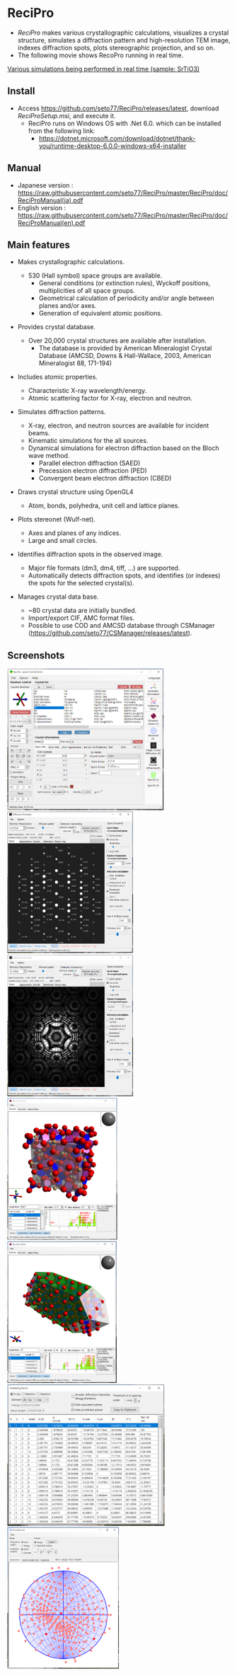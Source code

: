 # ReciPro
* *ReciPro* makes various crystallographic calculations, visualizes a crystal structure, simulates a diffraction pattern and high-resolution TEM image, indexes diffraction spots, plots stereographic projection, and so on.
* The following movie shows RecoPro running in real time.

[Various simulations being performed in real time (sample: SrTiO3)](https://user-images.githubusercontent.com/44538886/123412384-7e20a980-d5ec-11eb-86fd-921c37ce460c.mp4)

## Install
* Access https://github.com/seto77/ReciPro/releases/latest, download *ReciProSetup.msi*, and execute it.
  * ReciPro runs on Windows OS with .Net 6.0. which can be installed from the following link:
    * https://dotnet.microsoft.com/download/dotnet/thank-you/runtime-desktop-6.0.0-windows-x64-installer
## Manual
  * Japanese version : https://raw.githubusercontent.com/seto77/ReciPro/master/ReciPro/doc/ReciProManual(ja).pdf
  * English version : https://raw.githubusercontent.com/seto77/ReciPro/master/ReciPro/doc/ReciProManual(en).pdf

## Main features
* Makes crystallographic calculations.
  * 530 (Hall symbol) space groups are available. 
    * General conditions (or extinction rules), Wyckoff positions, multiplicities of all space groups.  
    * Geometrical calculation of periodicity and/or angle between planes and/or axes.
    * Generation of equivalent atomic positions.

* Provides crystal database.
  * Over 20,000 crystal structures are available after installation.
    * The database is provided by American Mineralogist Crystal Database (AMCSD, Downs & Hall-Wallace, 2003, American Mineralogist 88, 171-194)

* Includes atomic properties.
  * Characteristic X-ray wavelength/energy.
  * Atomic scattering factor for X-ray, electron and neutron.
  
* Simulates diffraction patterns.
  * X-ray, electron, and neutron sources are available for incident beams.
  * Kinematic simulations for the all sources.
  * Dynamical simulations for electron diffraction based on the Bloch wave method.
    * Parallel electron diffraction (SAED)
    * Precession electron diffraction (PED)
    * Convergent beam electron diffraction (CBED)
  
* Draws crystal structure using OpenGL4
  * Atom, bonds, polyhedra, unit cell and lattice planes.
  
* Plots stereonet (Wulf-net).
  * Axes and planes of any indices.
  * Large and small circles.
  
* Identifies diffraction spots in the observed image.
  * Major file formats (dm3, dm4, tiff, …) are supported.
  * Automatically detects diffraction spots, and identifies (or indexes) the spots for the selected crystal(s).
  
* Manages crystal data base.
  * ~80 crystal data are initially bundled. 
  * Import/export CIF, AMC format files.
  * Possible to use COD and AMCSD database through CSManager (https://github.com/seto77/CSManager/releases/latest). 

## Screenshots
<img src="img/Main.png" height="320px">  <img src="img/DiffractionSimulator1.png" height="320px">　<img src="img/DiffractionSimulator2.png" height="320px">　<img src="img/StructureViewer1.png" height="320px">　<img src="img/StructureViewer2.png" height="320px"> <img src="img/ScatteringFactors.png" height="320px"> <img src="img/Stereonet.png" height="320px"> 

